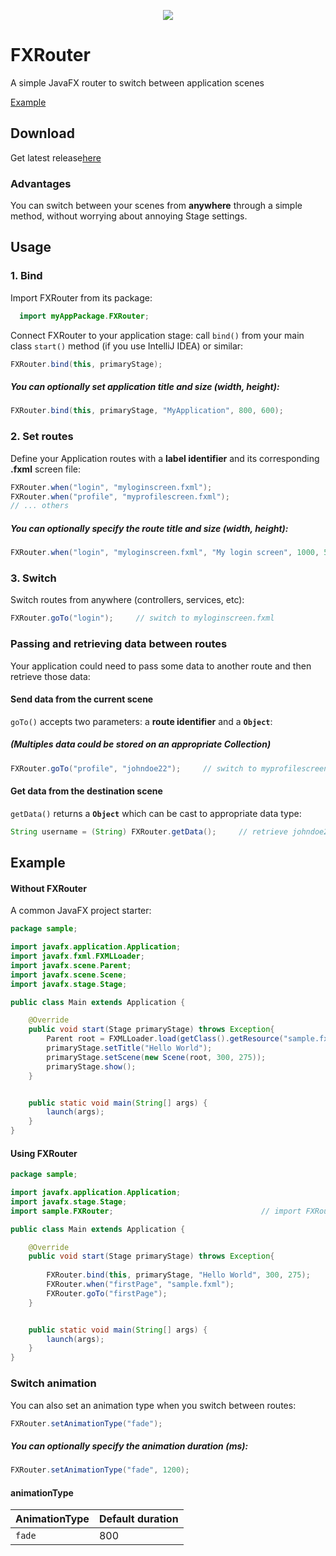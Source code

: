 <p align="center"><img src="https://github.com/Marcotrombino/FXRouter/blob/master/fxrouterlogo.png"></p>

# FXRouter
A simple JavaFX router to switch between application scenes

[Example](#example)

## Download
Get latest release[here](https://github.com/Marcotrombino/FXRouter/releases/latest)

### Advantages
You can switch between your scenes from <b>anywhere</b> through a simple method, without worrying about annoying Stage settings.

## Usage
### 1. Bind
Import FXRouter from its package:
```java
  import myAppPackage.FXRouter;
```
Connect FXRouter to your application stage: call `bind()` from your main class `start()` method (if you use IntelliJ IDEA) or similar:
```java
FXRouter.bind(this, primaryStage);
```
  ##### You can optionally set application title and size (width, height):
```java
FXRouter.bind(this, primaryStage, "MyApplication", 800, 600);
```
### 2. Set routes
Define your Application routes with a <b>label identifier</b> and its corresponding <b>.fxml</b> screen file:
```java
FXRouter.when("login", "myloginscreen.fxml");
FXRouter.when("profile", "myprofilescreen.fxml");
// ... others
```
##### You can optionally specify the route title and size (width, height):
```java
FXRouter.when("login", "myloginscreen.fxml", "My login screen", 1000, 500);
```
### 3. Switch
Switch routes from anywhere (controllers, services, etc):
```java
FXRouter.goTo("login");     // switch to myloginscreen.fxml
```


### Passing and retrieving data between routes
Your application could need to pass some data to another route and then retrieve those data:
#### Send data from the current scene
`goTo()` accepts two parameters: a <b>route identifier</b> and a <b>`Object`</b>:
##### (Multiples data could be stored on an appropriate Collection)
```java
FXRouter.goTo("profile", "johndoe22");     // switch to myprofilescreen.fxml passing an username
```
#### Get data from the destination scene
`getData()` returns a <b>`Object`</b> which can be cast to appropriate data type:
```java
String username = (String) FXRouter.getData();     // retrieve johndoe22
```

## Example
#### Without FXRouter
A common JavaFX project starter:
```java
package sample;

import javafx.application.Application;
import javafx.fxml.FXMLLoader;
import javafx.scene.Parent;
import javafx.scene.Scene;
import javafx.stage.Stage;

public class Main extends Application {

    @Override
    public void start(Stage primaryStage) throws Exception{
        Parent root = FXMLLoader.load(getClass().getResource("sample.fxml"));
        primaryStage.setTitle("Hello World");
        primaryStage.setScene(new Scene(root, 300, 275));
        primaryStage.show();
    }


    public static void main(String[] args) {
        launch(args);
    }
}
```

#### Using FXRouter 
```java
package sample;

import javafx.application.Application;
import javafx.stage.Stage;
import sample.FXRouter;                                 // import FXRouter

public class Main extends Application {

    @Override
    public void start(Stage primaryStage) throws Exception{
    
        FXRouter.bind(this, primaryStage, "Hello World", 300, 275);    // bind FXRouter
        FXRouter.when("firstPage", "sample.fxml");                     // set "firstPage" route
        FXRouter.goTo("firstPage");                                    // switch to "sample.fxml"
    }


    public static void main(String[] args) {
        launch(args);
    }
}
```

### Switch animation
You can also set an animation type when you switch between routes:
```java
FXRouter.setAnimationType("fade");
```
##### You can optionally specify the animation duration (ms):
```java
FXRouter.setAnimationType("fade", 1200);
```
#### animationType
| AnimationType  | Default duration |
| ------------- | ------------- |
| `fade` | 800  |
